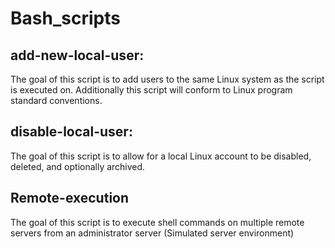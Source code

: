 # Bash_scripts


## add-new-local-user:
The goal of this script is to add users to the same Linux system as the script is executed on.  Additionally this script will conform to Linux program standard conventions.


## disable-local-user:
The goal of this script is to allow for a local Linux account to be disabled, deleted, and optionally archived.

## Remote-execution
The goal of this script is to execute shell commands on multiple remote servers from an administrator server (Simulated server environment)

